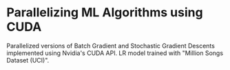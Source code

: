 # Parallelizing ML Algorithms using CUDA

Parallelized versions of Batch Gradient and Stochastic Gradient Descents
implemented using Nvidia's CUDA API. LR model trained with "Million Songs
Dataset (UCI)". 
